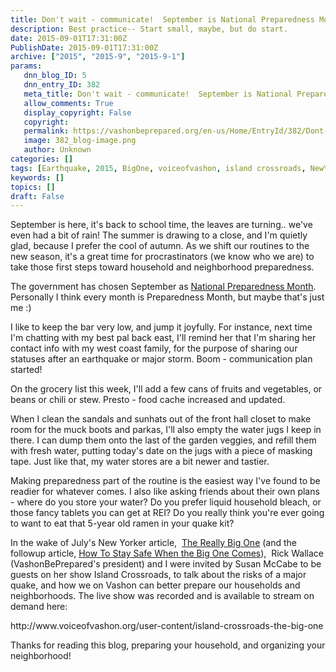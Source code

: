 ```yaml
---
title: Don't wait - communicate!  September is National Preparedness Month
description: Best practice-- Start small, maybe, but do start.
date: 2015-09-01T17:31:00Z
PublishDate: 2015-09-01T17:31:00Z
archive: ["2015", "2015-9", "2015-9-1"]
params:
   dnn_blog_ID: 5
   dnn_entry_ID: 382
   meta_title: Don't wait - communicate!  September is National Preparedness Month
   allow_comments: True
   display_copyright: False
   copyright: 
   permalink: https://vashonbeprepared.org/en-us/Home/EntryId/382/Dont-wait-communicate-September-is-National-Preparedness-Month
   image: 382_blog-image.png
   author: Unknown
categories: []
tags: [Earthquake, 2015, BigOne, voiceofvashon, island crossroads, NewYorker]
keywords: []
topics: []
draft: False
---
```


<p>September is here, it's back to school time, the leaves are turning.. we've even had a bit of rain! The summer is drawing to a close, and I'm quietly glad, because I prefer the cool of autumn. As we shift our routines to the new season, it's a great time for procrastinators (we know who we are) to take those first steps toward household and neighborhood preparedness. </p>
<p>The government has chosen September as <a href="http://www.ready.gov/september">National Preparedness Month</a>.&nbsp; Personally I think every month is Preparedness Month, but maybe that's just me :) &nbsp;</p>
<p>I like to keep the bar very low, and jump it joyfully. For instance, next time I'm chatting with my best pal back east, I'll remind her that I'm sharing her contact info with my west coast family, for the purpose of sharing our statuses after an earthquake or major storm. Boom - communication plan started! </p>
<p>On the grocery list this week, I'll add a few cans of fruits and vegetables, or beans or chili or stew. Presto - food cache increased and updated. </p>
<p>When I clean the sandals and sunhats out of the front hall closet to make room for the muck boots and parkas, I'll also empty the water jugs I keep in there. I can dump them onto the last of the garden veggies, and refill them with fresh water, putting today's date on the jugs with a piece of masking tape. Just like that, my water stores are a bit newer and tastier.&nbsp; </p>
<p>Making preparedness part of the routine is the easiest way I've found to be readier for whatever comes. I also like asking friends about their own plans - where do you store your water? Do you prefer liquid household bleach, or those fancy tablets you can get at REI? Do you really think you're ever going to want to eat that 5-year old ramen in your quake kit? </p>
<p>In the wake of July's New Yorker article,&nbsp; <a href="mailto:" class="ApplyClass">The Really Big One</a> (and the followup article, <a href="http://www.newyorker.com/tech/elements/how-to-stay-safe-when-the-big-one-comes">How To Stay Safe When the Big One Comes</a>),&nbsp; Rick Wallace (VashonBePrepared's president) and I were invited by Susan McCabe to be guests on her show Island Crossroads, to talk about the risks of a major quake, and how we on Vashon can better prepare our households and neighborhoods. The live show was recorded and is available to stream on demand here:&nbsp;</p>
<p>http://www.voiceofvashon.org/user-content/island-crossroads-the-big-one </p>
<p>Thanks for reading this blog, preparing your household, and organizing your neighborhood! </p>
<a><br />
</a>
